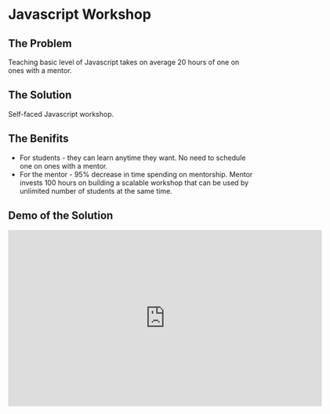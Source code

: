 # Javascript Workshop

## The Problem
Teaching basic level of Javascript takes on average 20 hours of one on ones with a mentor.

## The Solution
Self-faced Javascript workshop.

## The Benifits
* For students - they can learn anytime they want. No need to schedule one on ones with a mentor.
* For the mentor - 95% decrease in time spending on mentorship. Mentor invests 100 hours on building a scalable workshop that can be used by unlimited number of students at the same time.

## Demo of the Solution

<iframe width="640" height="360" src="https://www.youtube.com/embed/Q6a-p8xoo8Q?rel=0&amp;showinfo=0" frameborder="0" allowfullscreen></iframe>
